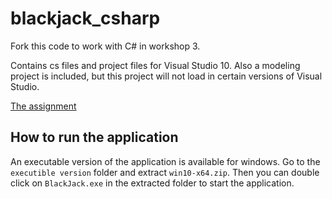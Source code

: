 # blackjack_csharp

Fork this code to work with C# in workshop 3.

Contains cs files and project files for Visual Studio 10. Also a modeling project is included, but this project will not load in certain versions of Visual Studio.

[The assignment](https://coursepress.lnu.se/kurs/objektorienterad-analys-och-design-med-uml/workshops-2/workshop-3-design-using-patterns/)

## How to run the application

An executable version of the application is available for windows. Go to the `executible version` folder and extract `win10-x64.zip`. Then you can double click on `BlackJack.exe` in the extracted folder to start the application.
